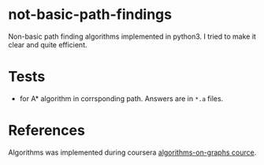 # not-basic-path-findings
Non-basic path finding algorithms implemented in python3. I tried to make it clear and quite efficient.
# Tests
- for A* algorithm in corrsponding path. Answers are in `*.a` files.

# References
Algorithms was implemented during coursera [algorithms-on-graphs cource](https://www.coursera.org/learn/algorithms-on-graphs/home/welcome).

